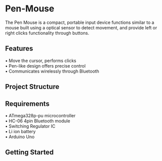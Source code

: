 # Pen-Mouse
The Pen Mouse is a compact, portable input device functions similar to a mouse built using a optical sensor to detect movement, and provide left or right clicks functionality through buttons.
## Features
• Move the cursor, performs clicks <br>
• Pen-like design offers precise control <br>
• Communicates wirelessly through Bluetooth
## Project Structure
## Requirements
• ATmega328p-pu microcontroller <br>
• HC-06 4pin Bluetooth module <br>
• Switching Regulator IC <br>
• Li ion battery <br>
• Arduino Uno 
## Getting Started
